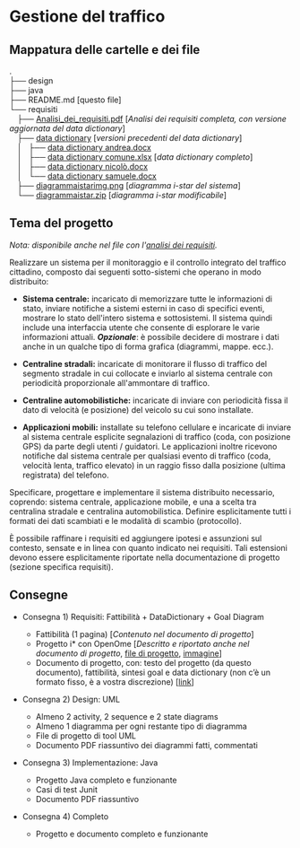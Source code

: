 # Gestione del traffico

## Mappatura delle cartelle e dei file

. <br />
├── design <br />
├── java <br />
├── README.md [questo file]<br />
└── requisiti<br />
    &emsp;├── [Analisi_dei_requisiti.pdf](https://gitlab.com/sweng2018/group1/traffic-monitor/tree/master/requisiti/Analisi_dei_requisiti.pdf) [*Analisi dei requisiti completa, con versione aggiornata del data dictionary*]<br />
    &emsp;├── [data dictionary](https://gitlab.com/sweng2018/group1/traffic-monitor/tree/master/requisiti/data%20dictionary) [*versioni precedenti del data dictionary*]<br />
    &emsp;│   ├── [data dictionary andrea.docx](https://gitlab.com/sweng2018/group1/traffic-monitor/tree/master/requisiti/data%20dictionary/data%20%20dictionary%20andrea.docx)<br />
    &emsp;│   ├── [data dictionary comune.xlsx](https://gitlab.com/sweng2018/group1/traffic-monitor/tree/master/requisiti/data%20dictionary/data%20%20dictionary%20comune.xlsx) [*data dictionary completo*]<br />
    &emsp;│   ├── [data dictionary nicolò.docx](https://gitlab.com/sweng2018/group1/traffic-monitor/tree/master/requisiti/data%20dictionary/data%20%20dictionary%20nicolò.docx)<br />
    &emsp;│   └── [data dictionary samuele.docx](https://gitlab.com/sweng2018/group1/traffic-monitor/tree/master/requisiti/data%20dictionary/data%20%20dictionary%20samuele.docx)<br />
    &emsp;├── [diagrammaistarimg.png](https://gitlab.com/sweng2018/group1/traffic-monitor/tree/master/requisiti/diagrammaistarimg.png) [*diagramma i-star del sistema*]<br />
    &emsp;└── [diagrammaistar.zip](https://gitlab.com/sweng2018/group1/traffic-monitor/tree/master/requisiti/diagrammaistar.zip) [*diagramma i-star modificabile*]


## Tema del progetto

_Nota: disponibile anche nel file con l'[analisi dei requisiti](https://gitlab.com/sweng2018/group1/traffic-monitor/tree/master/requisiti/Analisi_dei_requisiti.pdf)._

Realizzare un sistema per il monitoraggio e il controllo integrato del traffico cittadino, composto dai seguenti sotto-sistemi che operano in modo distribuito:
 
* __Sistema centrale:__ incaricato di memorizzare tutte le informazioni di stato, inviare notifiche a sistemi esterni in caso di specifici eventi, mostrare lo stato dell'intero sistema e sottosistemi.
Il sistema quindi include una interfaccia utente che consente di esplorare le varie informazioni attuali.
__*Opzionale*__: è possibile decidere di mostrare i dati anche in un qualche tipo di forma grafica (diagrammi, mappe. ecc.).

* __Centraline stradali:__ incaricate di monitorare il flusso di traffico del segmento stradale in cui collocate e inviarlo al sistema centrale con periodicità proporzionale all'ammontare di traffico.

* __Centraline automobilistiche:__ incaricate di inviare con periodicità fissa il dato di velocità (e posizione) del veicolo su cui sono installate.

* __Applicazioni mobili:__ installate su telefono cellulare e incaricate di inviare al sistema centrale esplicite segnalazioni di traffico (coda, con posizione GPS) da parte degli utenti / guidatori.
Le applicazioni inoltre ricevono notifiche dal sistema centrale per qualsiasi evento di traffico (coda, velocità lenta, traffico elevato) in un raggio fisso dalla posizione (ultima registrata) del telefono.


Specificare, progettare e implementare il sistema distribuito necessario, coprendo: sistema centrale, applicazione mobile, e una a scelta tra centralina stradale e centralina automobilistica.
Definire esplicitamente tutti i formati dei dati scambiati e le modalità di scambio (protocollo).

È possibile raffinare i requisiti ed aggiungere ipotesi e assunzioni sul contesto, sensate e in linea con quanto indicato nei requisiti. Tali estensioni devono essere esplicitamente riportate nella documentazione di progetto (sezione specifica requisiti).

## Consegne

* Consegna 1) Requisiti: Fattibilità + DataDictionary + Goal Diagram
	* Fattibilità (1 pagina) [*Contenuto nel documento di progetto*]
	* Progetto i* con OpenOme [*Descritto e riportato anche nel documento di progetto*, [file di progetto](https://gitlab.com/sweng2018/group1/traffic-monitor/tree/master/requisiti/diagrammaistar.zip), [immagine](https://gitlab.com/sweng2018/group1/traffic-monitor/tree/master/requisiti/diagrammaistarimg.png)]
	* Documento di progetto, con: testo del progetto (da questo documento), fattibilità, sintesi goal e data dictionary (non c’è un formato fisso, è a vostra discrezione) [[link](https://gitlab.com/sweng2018/group1/traffic-monitor/tree/master/requisiti/Analisi_dei_requisiti.pdf)]

* Consegna 2) Design: UML
	* Almeno 2 activity, 2 sequence e 2 state diagrams
	* Almeno 1 diagramma per ogni restante tipo di diagramma
	* File di progetto di tool UML
	* Documento PDF riassuntivo dei diagrammi fatti, commentati

* Consegna 3) Implementazione: Java 
	* Progetto Java completo e funzionante
	* Casi di test Junit
	* Documento PDF riassuntivo 

* Consegna 4) Completo
	* Progetto e documento completo e funzionante

